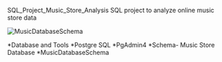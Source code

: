SQL_Project_Music_Store_Analysis
SQL project to analyze online music store data

![MusicDatabaseSchema](https://github.com/user-attachments/assets/0d32aa40-2c80-4e62-b70f-e12ad50fcbe6)


*Database and Tools
*Postgre SQL
*PgAdmin4
*Schema- Music Store Database
*MusicDatabaseSchema
